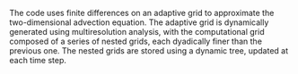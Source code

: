 The code uses finite differences on an adaptive grid to approximate the two-dimensional advection equation.  The adaptive grid is dynamically generated using multiresolution analysis, with the computational grid composed of a series of nested grids, each dyadically finer than the previous one.  The nested grids are stored using a dynamic tree, updated at each time step.